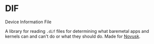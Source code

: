 # DIF

Device Information File

A library for reading ``.dif`` files for determining what baremetal apps and kernels can and can't do or what they 
should do. Made for [Novusk](https://github.com/new-kerne/novusk).

